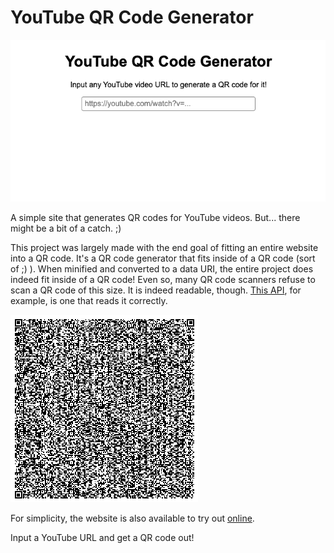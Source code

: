 # YouTube QR Code Generator

![Project image](project_image.png)

A simple site that generates QR codes for YouTube videos. But... there might be a bit of a catch. ;)

This project was largely made with the end goal of fitting an entire website into a QR code. It's a QR code generator that fits inside of a QR code (sort of ;) ). When minified and converted to a data URI, the entire project does indeed fit inside of a QR code! Even so, many QR code scanners refuse to scan a QR code of this size. It is indeed readable, though. [This API](https://goqr.me/api/), for example, is one that reads it correctly.

![QR code](qr.png)

For simplicity, the website is also available to try out [online](https://techpandapro.github.io/yt-qr-code-generator/).

Input a YouTube URL and get a QR code out!
